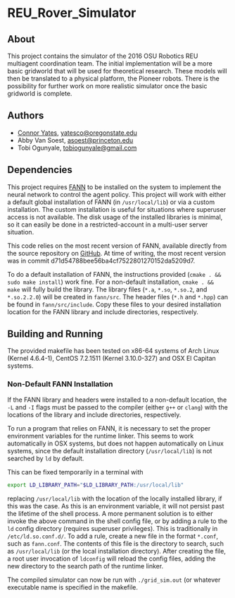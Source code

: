 # REU_Rover_Simulator

## About
This project contains the simulator of the 2016 OSU Robotics REU multiagent coordination team.
The initial implementation will be a more basic gridworld that will be used for theoretical research.
These models will then be translated to a physical platform, the Pioneer robots.
There is the possibility for further work on more realistic simulator once the basic gridworld is complete.

## Authors
* [Connor Yates](github.com/Sir-Batman), [yatesco@oregonstate.edu](mailto:yatesco@oregonstate.edu)
* Abby Van Soest, [asoest@princeton.edu](mailto:asoest@princeton.edu)
* Tobi Ogunyale, [tobiogunyale@gmail.com](mailto:tobiogunyale@gmail.com)

## Dependencies
This project requires [FANN](http://leenissen.dk/fann/wp/) to be installed on the system to implement the neural network to control the agent policy.
This project will work with either a default global installation of FANN (in `/usr/local/lib`) or via a custom installation.
The custom installation is useful for situations where superuser access is not available.
The disk usage of the installed libraries is minimal, so it can easily be done in a restricted-account in a multi-user server situation.

This code relies on the most recent version of FANN, available directly from the source repository on [GitHub](https://github.com/libfann/fann).
At time of writing, the most recent version was in commit d71d54788bee56ba4cf7522801270152da5209d7.

To do a default installation of FANN, the instructions provided (`cmake . && sudo make install`) work fine.
For a non-default installation, `cmake . && make` will fully build the library.
The library files (`*.a`, `*.so`, `*.so.2`, and `*.so.2.2.0`) will be created in `fann/src`.
The header files (`*.h` and `*.hpp`) can be found in `fann/src/include`.
Copy these files to your desired installation location for the FANN library and include directories, respectively.

## Building and Running
The provided makefile has been tested on x86-64 systems of Arch Linux (Kernel 4.6.4-1), CentOS 7.2.1511 (Kernel 3.10.0-327) and OSX El Capitan systems.
### Non-Default FANN Installation
If the FANN library and headers were installed to a non-default location, the `-L` and `-I` flags must be passed to the compiler (either `g++` or `clang`) with the locations of the library and include directories, respectively.

To run a program that relies on FANN, it is necessary to set the proper environment variables for the runtime linker.
This seems to work automatically in OSX systems, but does not happen automatically on Linux systems, since the default installation directory (`/usr/local/lib`) is not searched by `ld` by default.

This can be fixed temporarily in a terminal with 
```bash
export LD_LIBRARY_PATH="$LD_LIBRARY_PATH:/usr/local/lib"
```
replacing `/usr/local/lib` with the location of the locally installed library, if this was the case.
As this is an environment variable, it will not persist past the lifetime of the shell process.
A more permanent solution is to either invoke the above command in the shell config file, or by adding a rule to the `ld` config directory (requires superuser privileges).
This is traditionally in `/etc/ld.so.conf.d/`.
To add a rule, create a new file in the format `*.conf`, such as `fann.conf`.
The contents of this file is the directory to search, such as `/usr/local/lib` (or the local installation directory).
After creating the file, a root user invocation of `ldconfig` will reload the config files, adding the new directory to the search path of the runtime linker.

The compiled simulator can now be run with `./grid_sim.out` (or whatever executable name is specified in the makefile.

